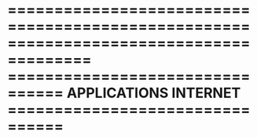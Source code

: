 =======================================================================================
================================ APPLICATIONS INTERNET ================================
=======================================================================================


